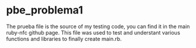 # pbe_problema1
The prueba file is the source of my testing code, you can find it in the main ruby-nfc github page.
This file was used to test and understant various functions and libraries to finally create main.rb.

